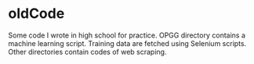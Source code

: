 # oldCode
Some code I wrote in high school for practice. 
OPGG directory contains a machine learning script. Training data are fetched using Selenium scripts.
Other directories contain codes of web scraping. 
